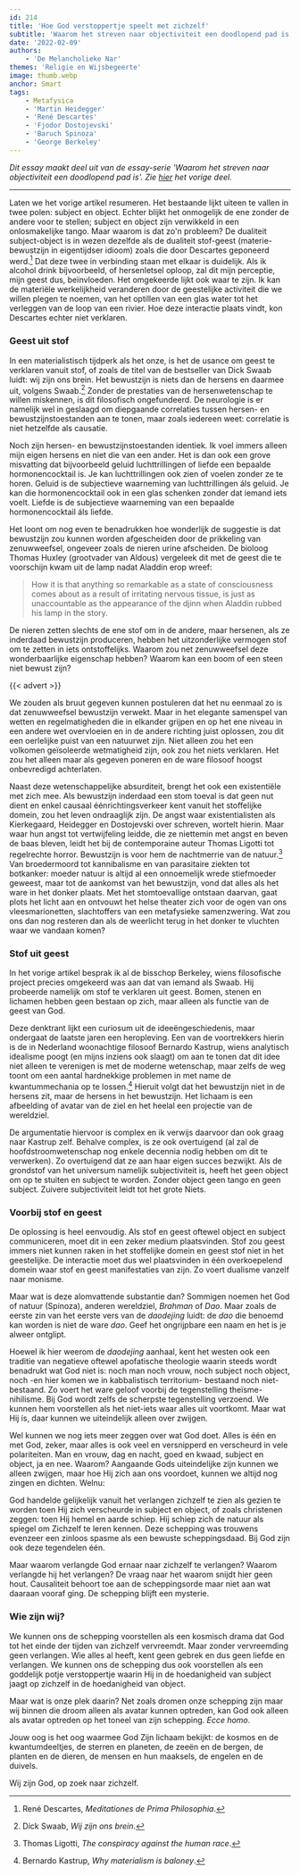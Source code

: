```yaml
---
id: 214
title: 'Hoe God verstoppertje speelt met zichzelf'
subtitle: 'Waarom het streven naar objectiviteit een doodlopend pad is, deel 3'
date: '2022-02-09'
authors:
    - 'De Melancholieke Nar'
themes: 'Religie en Wijsbegeerte'
image: thumb.webp
anchor: Smart
tags:
    - Metafysica
    - 'Martin Heidegger'
    - 'René Descartes'
    - 'Fjodor Dostojevski'
    - 'Baruch Spinoza'
    - 'George Berkeley'
---
```


_Dit essay maakt deel uit van de essay-serie 'Waarom het streven naar objectiviteit een doodlopend pad is'. Zie [hier](https://reactionair.nl/artikelen/een-lesje-grammatica-een-lesje-metafysica/) het vorige deel._

---

Laten we het vorige artikel resumeren. Het bestaande lijkt uiteen te vallen in twee polen: subject en object. Echter blijkt het onmogelijk de ene zonder de andere voor te stellen; subject en object zijn verwikkeld in een onlosmakelijke tango. Maar waarom is dat zo'n probleem?
De dualiteit subject-object is in wezen dezelfde als de dualiteit stof-geest (materie-bewustzijn in eigentijdser idioom) zoals die door Descartes geponeerd werd.[^1] Dat deze twee in verbinding staan met elkaar is duidelijk. Als ik alcohol drink bijvoorbeeld, of hersenletsel oploop, zal dit mijn perceptie, mijn geest dus, beïnvloeden. Het omgekeerde lijkt ook waar te zijn. Ik kan de materiële werkelijkheid veranderen door de geestelijke activiteit die we willen plegen te noemen, van het optillen van een glas water tot het verleggen van de loop van een rivier. Hoe deze interactie plaats vindt, kon Descartes echter niet verklaren. 


### Geest uit stof

In een materialistisch tijdperk als het onze, is het de usance om geest te verklaren vanuit stof, of zoals de titel van de bestseller van Dick Swaab luidt: wij zijn ons brein. Het bewustzijn is niets dan de hersens en daarmee uit, volgens Swaab.[^2] Zonder de prestaties van de hersenwetenschap te willen miskennen, is dit filosofisch ongefundeerd. De neurologie is er namelijk wel in geslaagd om diepgaande correlaties tussen hersen- en bewustzijnstoestanden aan te tonen, maar zoals iedereen weet: correlatie is niet hetzelfde als causatie. 

Noch zijn hersen- en bewustzijnstoestanden identiek. Ik voel immers alleen mijn eigen hersens en niet die van een ander. Het is dan ook een grove misvatting dat bijvoorbeeld geluid luchttrillingen of liefde een bepaalde hormonencocktail is. Je kan luchttrillingen ook zien of voelen zonder ze te horen. Geluid is de subjectieve waarneming van luchttrillingen áls geluid. Je kan die hormonencocktail ook in een glas schenken zonder dat iemand iets voelt. Liefde is de subjectieve waarneming van een bepaalde hormonencocktail áls liefde.

Het loont om nog even te benadrukken hoe wonderlijk de suggestie is dat bewustzijn zou kunnen worden afgescheiden door de prikkeling van zenuwweefsel, ongeveer zoals de nieren urine afscheiden. De bioloog Thomas Huxley (grootvader van Aldous) vergeleek dit met de geest die te voorschijn kwam uit de lamp nadat Aladdin erop wreef:

>How it is that anything so remarkable as a state of consciousness comes about as a result of irritating nervous tissue, is just as unaccountable as the appearance of the djinn when Aladdin rubbed his lamp in the story. 

De nieren zetten slechts de ene stof om in de andere, maar hersenen, als ze inderdaad bewustzijn produceren, hebben het uitzonderlijke vermogen stof om te zetten in iets ontstoffelijks. Waarom zou net zenuwweefsel deze wonderbaarlijke eigenschap hebben? Waarom kan een boom of een steen niet bewust zijn?

{{< advert >}}

We zouden als bruut gegeven kunnen postuleren dat het nu eenmaal zo is dat zenuwweefsel bewustzijn verwekt. Maar in het elegante samenspel van wetten en regelmatigheden die in elkander grijpen en op het ene niveau in een andere wet overvloeien en in de andere richting juist oplossen, zou dit een oerlelijke puist van een natuurwet zijn. Niet alleen zou het een volkomen geïsoleerde wetmatigheid zijn, ook zou het niets verklaren. Het zou het alleen maar als gegeven poneren en de ware filosoof hoogst onbevredigd achterlaten.

Naast deze wetenschappelijke absurditeit, brengt het ook een existentiële met zich mee. Als bewustzijn inderdaad een stom toeval is dat geen nut dient en enkel causaal éénrichtingsverkeer kent vanuit het stoffelijke domein, zou het leven ondraaglijk zijn. De angst waar existentialisten als Kierkegaard, Heidegger en Dostojevski over schreven, wortelt hierin. Maar waar hun angst tot vertwijfeling leidde, die ze niettemin met angst en beven de baas bleven, leidt het bij de contemporaine auteur Thomas Ligotti tot regelrechte horror. Bewustzijn is voor hem de nachtmerrie van de natuur.[^3] Van broedermoord tot kannibalisme en van parasitaire ziekten tot botkanker: moeder natuur is altijd al een onnoemelijk wrede stiefmoeder geweest, maar tot de aankomst van het bewustzijn, vond dat alles als het ware in het donker plaats. Met het stomtoevallige ontstaan daarvan, gaat plots het licht aan en ontvouwt het helse theater zich voor de ogen van ons vleesmarionetten, slachtoffers van een metafysieke samenzwering. Wat zou ons dan nog resteren dan als de weerlicht terug in het donker te vluchten waar we vandaan komen?


### Stof uit geest 

In het vorige artikel besprak ik al de bisschop Berkeley, wiens filosofische project precies omgekeerd was aan dat van iemand als Swaab. Hij probeerde namelijk om stof te verklaren uit geest. Bomen, stenen en lichamen hebben geen bestaan op zich, maar alleen als functie van de geest van God.

Deze denktrant lijkt een curiosum uit de ideeëngeschiedenis, maar ondergaat de laatste jaren een heropleving. Een van de voortrekkers hierin is de in Nederland woonachtige filosoof Bernardo Kastrup, wiens analytisch idealisme poogt (en mijns inziens ook slaagt) om aan te tonen dat dit idee niet alleen te verenigen is met de moderne wetenschap, maar zelfs de weg toont om een aantal hardnekkige problemen in met name de kwantummechania op te lossen.[^4] Hieruit volgt dat het bewustzijn niet in de hersens zit, maar de hersens in het bewustzijn. Het lichaam is een afbeelding of avatar van de ziel en het heelal een projectie van de wereldziel.

De argumentatie hiervoor is complex en ik verwijs daarvoor dan ook graag naar Kastrup zelf. Behalve complex, is ze ook overtuigend (al zal de hoofdstroomwetenschap nog enkele decennia nodig hebben om dit te verwerken). Zo overtuigend dat ze aan haar eigen succes bezwijkt. Als de grondstof van het universum namelijk subjectiviteit is, heeft het geen object om op te stuiten en subject te worden. Zonder object geen tango en geen subject. Zuivere subjectiviteit leidt tot het grote Niets.


### Voorbij stof en geest

De oplossing is heel eenvoudig. Als stof en geest oftewel object en subject communiceren, moet dit in een zeker medium plaatsvinden. Stof zou geest immers niet kunnen raken in het stoffelijke domein en geest stof niet in het geestelijke. De interactie moet dus wel plaatsvinden in één overkoepelend domein waar stof en geest manifestaties van zijn. Zo voert dualisme vanzelf naar monisme. 

Maar wat is deze alomvattende substantie dan? Sommigen noemen het God of natuur (Spinoza), anderen wereldziel, _Brahman_ of _Dao_. Maar zoals de eerste zin van het eerste vers van de _daodejing_ luidt: de _dao_ die benoemd kan worden is niet de ware _dao_. Geef het ongrijpbare een naam en het is je alweer ontglipt.

Hoewel ik hier weerom de _daodejing_ aanhaal, kent het westen ook een traditie van negatieve oftewel apofatische theologie waarin steeds wordt benadrukt wat God niet is: noch man noch vrouw, noch subject noch object, noch -en hier komen we in kabbalistisch territorium- bestaand noch niet-bestaand. Zo voert het ware geloof voorbij de tegenstelling theïsme-nihilisme. Bij God wordt zelfs de scherpste tegenstelling verzoend. We kunnen hem voorstellen als het niet-iets waar alles uit voortkomt. Maar wat Hij ís, daar kunnen we uiteindelijk alleen over zwijgen.

Wel kunnen we nog iets meer zeggen over wat God doet. Alles is één en met God, zeker, maar alles is ook veel en versnipperd en verscheurd in vele polariteiten. Man en vrouw, dag en nacht, goed en kwaad, subject en object, ja en nee. Waarom? Aangaande Gods uiteindelijke zijn kunnen we alleen zwijgen, maar hoe Hij zich aan ons voordoet, kunnen we altijd nog zingen en dichten. Welnu:

God handelde gelijkelijk vanuit het verlangen zichzelf te zien als gezien te worden toen Hij zich verscheurde in subject en object, of zoals christenen zeggen: toen Hij hemel en aarde schiep. Hij schiep zich de natuur als spiegel om Zichzelf te leren kennen. Deze schepping was trouwens evenzeer een zinloos spasme als een bewuste scheppingsdaad. Bij God zijn ook deze tegendelen één.

Maar waarom verlangde God ernaar naar zichzelf te verlangen? Waarom verlangde hij het verlangen?  De vraag naar het waarom snijdt hier geen hout. Causaliteit behoort toe aan de scheppingsorde maar niet aan wat daaraan vooraf ging. De schepping blijft een mysterie.


### Wie zijn wij?

We kunnen ons de schepping voorstellen als een kosmisch drama dat God tot het einde der tijden van zichzelf vervreemdt. Maar zonder vervreemding geen verlangen. Wie alles al heeft, kent geen gebrek en dus geen liefde en verlangen. We kunnen ons de schepping dus ook voorstellen als een goddelijk potje verstoppertje waarin Hij in de hoedanigheid van subject jaagt op zichzelf in de hoedanigheid van object.

Maar wat is onze plek daarin? Net zoals dromen onze schepping zijn maar wij binnen die droom alleen als avatar kunnen optreden, kan God ook alleen als avatar optreden op het toneel van zijn schepping. _Ecce homo_.

Jouw oog is het oog waarmee God Zijn lichaam bekijkt: de kosmos en de kwantumdeeltjes, de sterren en planeten, de zeeën en de bergen, de planten en de dieren, de mensen en hun maaksels, de engelen en de duivels. 

Wij zijn God, op zoek naar zichzelf.


[^1]: René Descartes, _Meditationes de Prima Philosophia_.
[^2]: Dick Swaab, _Wij zijn ons brein_.
[^3]: Thomas Ligotti, _The conspiracy against the human race_.
[^4]: Bernardo Kastrup, _Why materialism is baloney_.
